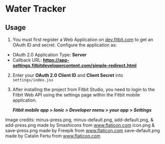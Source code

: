 # Water Tracker

## Usage

1. You must first register a Web Application on
   [dev.fitbit.com](https://dev.fitbit.com/apps/new) to get an OAuth ID and
   secret. Configure the application as:

- OAuth 2.0 Application Type: **Server**
- Callback URL:
  **https://app-settings.fitbitdevelopercontent.com/simple-redirect.html**

2. Enter your **OAuth 2.0 Client ID** and **Client Secret** into
   `settings/index.jsx`

3. After installing the project from Fitbit Studio, you need to login to the
   Fitbit Web API using the settings page within the Fitbit mobile application.

   ***Fitbit mobile app > Ionic > Developer menu > your app > Settings***
   
   

Image credits:
minus-press.png, minus-default.png, add-default.png, & add-press.png made by Smashicons from www.flaticon.com 
icon.png & save-press.png made by Freepik from www.flaticon.com 
save-default.png made by Catalin Fertu from www.flaticon.com
